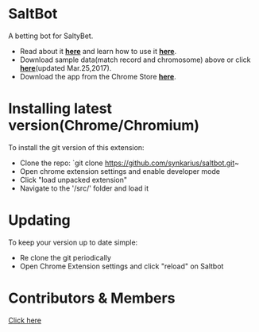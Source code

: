# SaltBot
A betting bot for SaltyBet. 

* Read about it [**here**](http://explosionduck.com/wp/story-of-a-betting-bot/) and learn how to use it [**here**](http://explosionduck.com/wp/so-you-want-to-use-saltbot/). 
* Download sample data(match record and chromosome) above or click  [**here**](https://github.com/calexil/saltbot/blob/master/86k%20Records%20%2B%20Chromosome%20Mar%202017.zip)(updated Mar.25,2017). 
* Download the app from the Chrome Store [**here**](https://chrome.google.com/webstore/detail/saltbot/bholoegapebhflljekancpcnajigaiih).

# Installing latest version(Chrome/Chromium)

To install the git version of this extension:
* Clone the repo:
`git clone https://github.com/synkarius/saltbot.git~
* Open chrome extension settings and enable developer mode
* Click "load unpacked extension"
* Navigate to the '/src/' folder and load it

# Updating

To keep your version up to date simple:
* Re clone the git periodically
* Open Chrome Extension settings and click "reload" on Saltbot

# Contributors & Members

[Click here](https://github.com/synkarius/saltbot/network/members)

